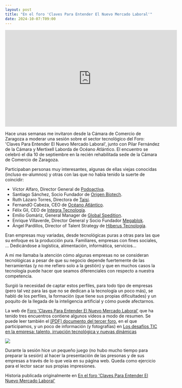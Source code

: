 ```yaml
---
layout: post
title: "En el foro 'Claves Para Entender El Nuevo Mercado Laboral'"
date: 2024-10-07:T09:00
---
```

<iframe width="560" height="315" src="https://www.youtube.com/embed/EcZqJJhVw8Q?si=r8gGw2oR3SKh0nUI" title="YouTube video player" frameborder="0" allow="accelerometer; autoplay; clipboard-write; encrypted-media; gyroscope; picture-in-picture; web-share" referrerpolicy="strict-origin-when-cross-origin" allowfullscreen></iframe>

Hace unas semanas me invitaron desde la Cámara de Comercio de Zaragoza a moderar una sesión sobre el sector tecnológico del Foro: 'Claves Para Entender El Nuevo Mercado Laboral', junto con Pilar Fernández de la Cámara y Mertixell Laborda de Océano Atlántico.
El encuentro se celebró el dia 10 de septiembre en la recién rehabilitada sede de la Cámara de Comercio de Zaragoza.

Participaban personas muy interesantes, algunas de ellas viejas conocidas (incluso ex-alumnos) y otras con las que no había tenido la suerte de coincidir:

* Víctor Alfaro, Director General de <a href="https://www.podoactiva.com/">Podoactiva</a>.
* Santiago Sánchez, Socio Fundador de <a href="https://origen.bio/origen-corporacion/">Origen Biotech</a>.
* Ruth Lázaro Torres, Directora de <a href="https://taisi.es/">Taisi</a>.
* FernandO Cabeza, CEO de <a href="https://www.grupoceano.org/">Océano Atlántico</a>.
* Félix Gil, CEO de <a hreF="https://www.integratecnologia.es/">Integra Tecnología</a>.
* Emilio Gomáriz, General Manager de <a href="https://www.globalspedition.com/en/">Global Spedition</a>.
* Enrique Villaverde, Director General y Socio Fundador <a hreF="https://www.megablok.com/">Megablok</a>.
* Ángel Pardillos, Director of Talent Strategy de <a href="https://www.hiberus.com/">Hiberus Tecnología</a>.

Eran empresas muy variadas, desde tecnológicas puras a otras para las que su enfoque es la producción pura. Familiares, empresas con fines sociales, ...
Dedicándose a logística, alimentación, informática, servicios...

A mi me llamaba la atención cómo algunas empresas no se consideran tecnológicas a pesar de que su negocio depende fuertemente de las herramientas (y no me refiero solo a la gestión) y que en muchos casos la tecnología puede hacer que seamos diferenciales con respecto a nuestra competencia.

Surgió la necesidad de captar estos perfiles, para todo tipo de empresas (pero tal vez para las que no se dedican a la tecnología un poco más), se habló de los perfiles, la formación (que tiene sus propias dificultades) y un poquito de la llegada de la inteligencia artificial y cómo puede afectarnos.

La web de <a href="https://foros.camarazaragoza.com/foro-mercado-laboral/">Foro
 'Claves Para Entender El Nuevo Mercado Laboral'</a> que ha tenido tres encuentros contiene algunos vídeos a modo de resumen.
Se puede leer también el <a href="http://foros.camarazaragoza.com/wp-content/uploads/2024/09/Tercer-encuentro-Foro-Oceano-Atlantico.pdf">[PDF] documento del tercer foro</a>, en el que participamos, y un poco de información (y fotografías) en <a href="https://foros.camarazaragoza.com/el-sector-tecnologico/">Los desafíos TIC en la empresa: talento, irrupción tecnológica y nuevas dinámicas</a>

<a hreF="https://foros.camarazaragoza.com/el-sector-tecnologico/"><img src="https://foros.camarazaragoza.com/wp-content/uploads/2024/09/P1021439-1024x577.jpg"></a>

Durante la sesión hice un pequeño juego (no hubo mucho tiempo para preparar la sesión) al hacer la presentación de las presonas y de sus empresas a través de lo que veía en su página web. 
Queda como ejercicio para el lector sacar sus propias impresiones.

Historia publicada originalmente en [En el foro 'Claves Para Entender El Nuevo Mercado Laboral'](http://webdiis.unizar.es/~ftricas/blog/otros/2024-09-12-16-00.html)
